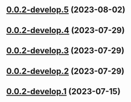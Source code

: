 ## [0.0.2-develop.5](https://git.lumeweb.com/LumeWeb/resolver-module-handshake/compare/v0.0.2-develop.4...v0.0.2-develop.5) (2023-08-02)

## [0.0.2-develop.4](https://git.lumeweb.com/LumeWeb/resolver-module-handshake/compare/v0.0.2-develop.3...v0.0.2-develop.4) (2023-07-29)

## [0.0.2-develop.3](https://git.lumeweb.com/LumeWeb/resolver-module-handshake/compare/v0.0.2-develop.2...v0.0.2-develop.3) (2023-07-29)

## [0.0.2-develop.2](https://git.lumeweb.com/LumeWeb/resolver-module-handshake/compare/v0.0.2-develop.1...v0.0.2-develop.2) (2023-07-29)

## [0.0.2-develop.1](https://git.lumeweb.com/LumeWeb/resolver-module-handshake/compare/v0.0.1...v0.0.2-develop.1) (2023-07-15)
